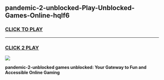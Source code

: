 
## pandemic-2-unblocked-Play-Unblocked-Games-Online-hqlf6
<h3>
<a href="https://premium76.site?title=pandemic-2-unblocked&ref=25A">CLICK TO PLAY</a></h3>
<hr>

<h3>
<a href="https://premium76.site?title=pandemic-2-unblocked&ref=25A">CLICK 2 PLAY</a>
  
</h3>

<a href="https://premium76.site?title=pandemic-2-unblocked&ref=25A"><img src="https://clearcache.store/games.png"></a>


**pandemic-2-unblocked games unblocked: Your Gateway to Fun and Accessible Online Gaming**

